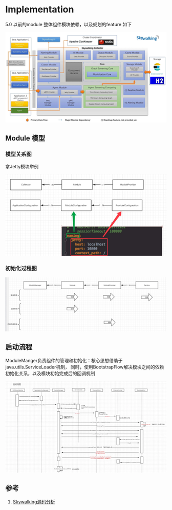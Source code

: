 # Implementation

5.0 以前的module 整体组件模块依赖，以及规划的feature 如下

![具体组件依赖和实现](images/skywaking_architure_detail.png)

## Module 模型

### 模型关系图

拿Jetty模块举例

![module数据模型](images/module_module.png)

### 初始化过程图

![Module初始化过程](images/module_init_process.png)

## 启动流程
ModuleManger负责组件的管理和初始化：核心思想借助于java.utils.ServiceLoader机制， 同时，使用BootstrapFlow解决模块之间的依赖初始化关系，以及模块初始完成后的回调机制

![启动实现](images/skywalking_start_process.webp)


## 参考
1. [Skywalking源码分析](https://www.jianshu.com/p/106ed5dc05b0)